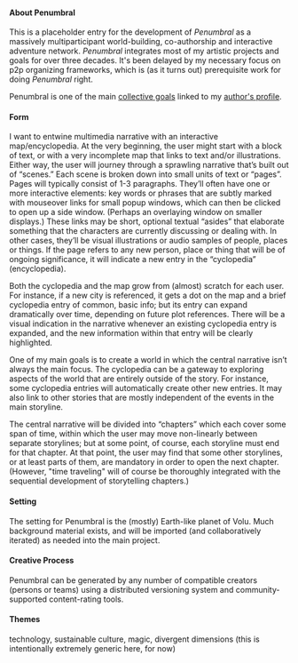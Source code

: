 #### About Penumbral

This is a placeholder entry for the development of *Penumbral* as a massively multiparticipant world-building, co-authorship and interactive adventure network. *Penumbral* integrates most of my artistic projects and goals for over three decades.  It's been delayed by my necessary focus on p2p organizing frameworks, which is (as it turns out) prerequisite work for doing *Penumbral* right.  

Penumbral is one of the main [collective goals](https://github.com/gcassel/Essays/blob/master/collective-goals.md) linked to my [author's profile](https://github.com/gcassel/Essays/blob/master/authors-profile_greg-cassel.md).

#### Form

I want to entwine multimedia narrative with an interactive map/encyclopedia.  At the very beginning, the user might start with a block of text, or with a very incomplete map that links to text and/or illustrations. Either way, the user will journey through a sprawling narrative that’s built out of “scenes.” Each scene is broken down into small units of text or “pages”. Pages will typically consist of 1-3 paragraphs.  They’ll often have one or more interactive elements: key words or phrases that are subtly marked with mouseover links for small popup windows, which can then be clicked to open up a side window.  (Perhaps an overlaying window on smaller displays.) These links may be short, optional textual “asides” that elaborate something that the characters are currently discussing or dealing with.  In other cases, they’ll be visual illustrations or audio samples of people, places or things. If the page refers to any new person, place or thing that will be of ongoing significance, it will indicate a new entry in the “cyclopedia” (encyclopedia). 

Both the cyclopedia and the map grow from (almost) scratch for each user.  For instance, if a new city is referenced, it gets a dot on the map and a brief cyclopedia entry of common, basic info; but its entry can expand dramatically over time, depending on future plot references. There will be a visual indication in the narrative whenever an existing cyclopedia entry is expanded, and the new information within that entry will be clearly highlighted.

One of my main goals is to create a world in which the central narrative isn’t always the main focus.  The cyclopedia can be a gateway to exploring aspects of the world that are entirely outside of the story.  For instance, some cyclopedia entries will automatically create other new entries.  It may also link to other stories that are mostly independent of the events in the main storyline.

The central narrative will be divided into “chapters” which each cover some span of time, within which the user may move non-linearly between separate storylines; but at some point, of course, each storyline must end for that chapter.  At that point, the user may find that some other storylines, or at least parts of them, are mandatory in order to open the next chapter. (However, "time traveling" will of course be thoroughly integrated with the sequential development of storytelling chapters.)

#### Setting

The setting for Penumbral is the (mostly) Earth-like planet of Volu.  Much background material exists, and will be imported (and collaboratively iterated) as needed into the main project.  

#### Creative Process

Penumbral can be generated by any number of compatible creators (persons or teams) using a distributed versioning system and community-supported content-rating tools.

#### Themes

technology, sustainable culture, magic, divergent dimensions  (this is intentionally extremely generic here, for now)
